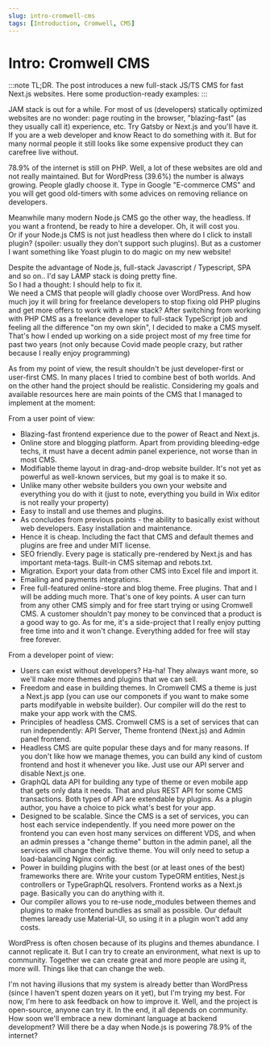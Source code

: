 ```yaml
---
slug: intro-cromwell-cms
tags: [Introduction, Cromwell, CMS]
---
```


# Intro: Cromwell CMS

:::note
TL;DR. The post introduces a new full-stack JS/TS CMS for fast Next.js websites. Here some production-ready examples:
:::

JAM stack is out for a while. For most of us (developers) statically optimized websites are no wonder: page routing in the browser, "blazing-fast" (as they usually call it) experience, etc. Try Gatsby or Next.js and you'll have it. If you are a web developer and know React to do something with it. But for many normal people it still looks like some expensive product they can carefree live without.

78.9% of the internet is still on PHP. Well, a lot of these websites are old and not really maintained. But for WordPress (39.6%) the number is always growing. People gladly choose it. Type in Google "E-commerce CMS" and you will get good old-timers with some advices on removing reliance on developers. 

Meanwhile many modern Node.js CMS go the other way, the headless. If you want a frontend, be ready to hire a developer. Oh, it will cost you.  
Or if your Node.js CMS is not just headless then where do I click to install plugin? (spoiler: usually they don't support such plugins). But as a customer I want something like Yoast plugin to do magic on my new website!

Despite the advantage of Node.js, full-stack Javascript / Typescript, SPA and so on.. I'd say LAMP stack is doing pretty fine.   
So I had a thought: I should help to fix it.  
We need a CMS that people will gladly choose over WordPress. And how much joy it will bring for freelance developers to stop fixing old PHP plugins and get more offers to work with a new stack?
After switching from working with PHP CMS as a freelance developer to full-stack TypeScript job and feeling all the difference "on my own skin", I decided to make a CMS myself. That's how I ended up working on a side project most of my free time for past two years (not only because Covid made people crazy, but rather because I really enjoy programming)

As from my point of view, the result shouldn't be just developer-first or user-first CMS. In many places I tried to combine best of both worlds. And on the other hand the project should be realistic. Considering my goals and available resources here are main points of the CMS that I managed to implement at the moment:

From a user point of view:
- Blazing-fast frontend experience due to the power of React and Next.js.
- Online store and blogging platform. Apart from providing bleeding-edge techs, it must have a decent admin panel experience, not worse than in most CMS. 
- Modifiable theme layout in drag-and-drop website builder. It's not yet as powerful as well-known services, but my goal is to make it so.
- Unlike many other website builders you own your website and everything you do with it (just to note, everything you build in Wix editor is not really your property)
- Easy to install and use themes and plugins.
- As concludes from previous points - the ability to basically exist without web developers. Easy installation and maintenance.
- Hence it is cheap. Including the fact that CMS and default themes and plugins are free and under MIT license.
- SEO friendly. Every page is statically pre-rendered by Next.js and has important meta-tags. Built-in CMS sitemap and rebots.txt.
- Migration. Export your data from other CMS into Excel file and import it.
- Emailing and payments integrations.
- Free full-featured online-store and blog theme. Free plugins. That and I will be adding much more. That's one of key points. A user can turn from any other CMS simply and for free start trying or using Cromwell CMS. A customer shouldn't pay money to be convinced that a product is a good way to go. As for me, it's a side-project that I really enjoy putting free time into and it won't change. Everything added for free will stay free forever.


From a developer point of view:
- Users can exist without developers? Ha-ha! They always want more, so we'll make more themes and plugins that we can sell.
- Freedom and ease in building themes. In Cromwell CMS a theme is just a Next.js app (you can use our componets if you want to make some parts modifyable in website builder). Our compiler will do the rest to make your app work with the CMS.
- Principles of headless CMS. Cromwell CMS is a set of services that can run independently: API Server, Theme frontend (Next.js) and Admin panel frontend. 
- Headless CMS are quite popular these days and for many reasons. If you don't like how we manage themes, you can build any kind of custom frontend and host it whenever you like. Just use our API server and disable Next.js one.
- GraphQL data API for building any type of theme or even mobile app that gets only data it needs. That and plus REST API for some CMS transactions. Both types of API are extendable by plugins. As a plugin author, you have a choice to pick what's best for your app.
- Designed to be scalable. Since the CMS is a set of services, you can host each service independently. If you need more power on the frontend you can even host many services on different VDS, and when an admin presses a "change theme" button in the admin panel, all the services will change their active theme. You will only need to setup a load-balancing Nginx config.
- Power in building plugins with the best (or at least ones of the best) frameworks there are. Write your custom TypeORM entities, Nest.js controllers or TypeGraphQL resolvers. Frontend works as a Next.js page. Basically you can do anything with it.
- Our compiler allows you to re-use node_modules between themes and plugins to make frontend bundles as small as possible. Our default themes laready use Material-UI, so using it in a plugin won't add any costs.



WordPress is often chosen because of its plugins and themes abundance. I cannot replicate it. But I can try to create an environment, what next is up to community. Together we can create great   and more people are using it, more will. Things like that can change the web.  

I'm not having illusions that my system is already better than WordPress (since I haven't spent dozen years on it yet), but I'm trying my best. For now, I'm here to ask feedback on how to improve it. Well, and the project is open-source, anyone can try it. In the end, it all depends on community. How soon we'll embrace a new dominant language at backend development? Will there be a day when Node.js is powering 78.9% of the internet?
